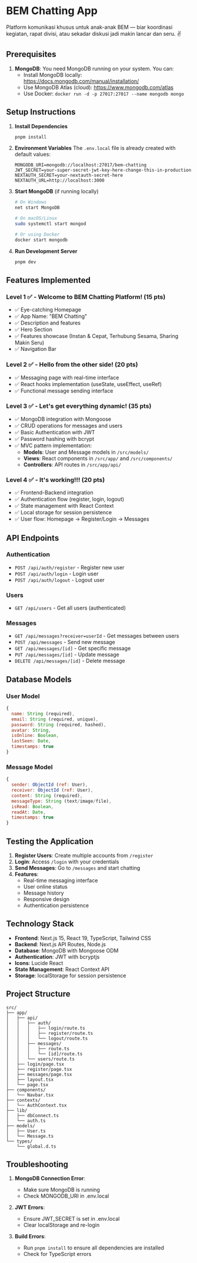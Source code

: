 # BEM Chatting App

Platform komunikasi khusus untuk anak-anak BEM — biar koordinasi kegiatan, rapat divisi, atau sekadar diskusi jadi makin lancar dan seru. ✌️

## Prerequisites

1. **MongoDB**: You need MongoDB running on your system. You can:
   - Install MongoDB locally: https://docs.mongodb.com/manual/installation/
   - Use MongoDB Atlas (cloud): https://www.mongodb.com/atlas
   - Use Docker: `docker run -d -p 27017:27017 --name mongodb mongo`

## Setup Instructions

1. **Install Dependencies**
   ```bash
   pnpm install
   ```

2. **Environment Variables**
   The `.env.local` file is already created with default values:
   ```
   MONGODB_URI=mongodb://localhost:27017/bem-chatting
   JWT_SECRET=your-super-secret-jwt-key-here-change-this-in-production
   NEXTAUTH_SECRET=your-nextauth-secret-here
   NEXTAUTH_URL=http://localhost:3000
   ```

3. **Start MongoDB** (if running locally)
   ```bash
   # On Windows
   net start MongoDB
   
   # On macOS/Linux
   sudo systemctl start mongod
   
   # Or using Docker
   docker start mongodb
   ```

4. **Run Development Server**
   ```bash
   pnpm dev
   ```

## Features Implemented

### Level 1 ✅ - Welcome to BEM Chatting Platform! (15 pts)
- ✅ Eye-catching Homepage
- ✅ App Name: "BEM Chatting"
- ✅ Description and features
- ✅ Hero Section
- ✅ Features showcase (Instan & Cepat, Terhubung Sesama, Sharing Makin Seru)
- ✅ Navigation Bar

### Level 2 ✅ - Hello from the other side! (20 pts)
- ✅ Messaging page with real-time interface
- ✅ React hooks implementation (useState, useEffect, useRef)
- ✅ Functional message sending interface

### Level 3 ✅ - Let's get everything dynamic! (35 pts)
- ✅ MongoDB integration with Mongoose
- ✅ CRUD operations for messages and users
- ✅ Basic Authentication with JWT
- ✅ Password hashing with bcrypt
- ✅ MVC pattern implementation:
  - **Models**: User and Message models in `/src/models/`
  - **Views**: React components in `/src/app/` and `/src/components/`
  - **Controllers**: API routes in `/src/app/api/`

### Level 4 ✅ - It's working!!! (20 pts)
- ✅ Frontend-Backend integration
- ✅ Authentication flow (register, login, logout)
- ✅ State management with React Context
- ✅ Local storage for session persistence
- ✅ User flow: Homepage → Register/Login → Messages

## API Endpoints

### Authentication
- `POST /api/auth/register` - Register new user
- `POST /api/auth/login` - Login user
- `POST /api/auth/logout` - Logout user

### Users
- `GET /api/users` - Get all users (authenticated)

### Messages
- `GET /api/messages?receiver=userId` - Get messages between users
- `POST /api/messages` - Send new message
- `GET /api/messages/[id]` - Get specific message
- `PUT /api/messages/[id]` - Update message
- `DELETE /api/messages/[id]` - Delete message

## Database Models

### User Model
```javascript
{
  name: String (required),
  email: String (required, unique),
  password: String (required, hashed),
  avatar: String,
  isOnline: Boolean,
  lastSeen: Date,
  timestamps: true
}
```

### Message Model
```javascript
{
  sender: ObjectId (ref: User),
  receiver: ObjectId (ref: User),
  content: String (required),
  messageType: String (text/image/file),
  isRead: Boolean,
  readAt: Date,
  timestamps: true
}
```

## Testing the Application

1. **Register Users**: Create multiple accounts from `/register`
2. **Login**: Access `/login` with your credentials
3. **Send Messages**: Go to `/messages` and start chatting
4. **Features**:
   - Real-time messaging interface
   - User online status
   - Message history
   - Responsive design
   - Authentication persistence

## Technology Stack

- **Frontend**: Next.js 15, React 19, TypeScript, Tailwind CSS
- **Backend**: Next.js API Routes, Node.js
- **Database**: MongoDB with Mongoose ODM
- **Authentication**: JWT with bcryptjs
- **Icons**: Lucide React
- **State Management**: React Context API
- **Storage**: localStorage for session persistence

## Project Structure

```
src/
├── app/
│   ├── api/
│   │   ├── auth/
│   │   │   ├── login/route.ts
│   │   │   ├── register/route.ts
│   │   │   └── logout/route.ts
│   │   ├── messages/
│   │   │   ├── route.ts
│   │   │   └── [id]/route.ts
│   │   └── users/route.ts
│   ├── login/page.tsx
│   ├── register/page.tsx
│   ├── messages/page.tsx
│   ├── layout.tsx
│   └── page.tsx
├── components/
│   └── Navbar.tsx
├── contexts/
│   └── AuthContext.tsx
├── lib/
│   ├── dbConnect.ts
│   └── auth.ts
├── models/
│   ├── User.ts
│   └── Message.ts
└── types/
    └── global.d.ts
```

## Troubleshooting

1. **MongoDB Connection Error**: 
   - Make sure MongoDB is running
   - Check MONGODB_URI in .env.local

2. **JWT Errors**:
   - Ensure JWT_SECRET is set in .env.local
   - Clear localStorage and re-login

3. **Build Errors**:
   - Run `pnpm install` to ensure all dependencies are installed
   - Check for TypeScript errors
